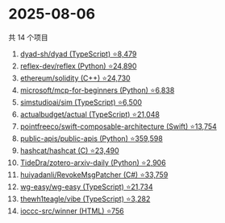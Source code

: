 # 2025-08-06

共 14 个项目

<!-- BEGIN GITHUB -->
<!-- 最后更新时间 2025-08-06 13:22:01 +0800 -->
1. [dyad-sh/dyad (TypeScript) ⭐8,479](https://github.com/dyad-sh/dyad)
1. [reflex-dev/reflex (Python) ⭐24,890](https://github.com/reflex-dev/reflex)
1. [ethereum/solidity (C++) ⭐24,730](https://github.com/ethereum/solidity)
1. [microsoft/mcp-for-beginners (Python) ⭐6,838](https://github.com/microsoft/mcp-for-beginners)
1. [simstudioai/sim (TypeScript) ⭐6,500](https://github.com/simstudioai/sim)
1. [actualbudget/actual (TypeScript) ⭐21,048](https://github.com/actualbudget/actual)
1. [pointfreeco/swift-composable-architecture (Swift) ⭐13,754](https://github.com/pointfreeco/swift-composable-architecture)
1. [public-apis/public-apis (Python) ⭐359,598](https://github.com/public-apis/public-apis)
1. [hashcat/hashcat (C) ⭐23,490](https://github.com/hashcat/hashcat)
1. [TideDra/zotero-arxiv-daily (Python) ⭐2,906](https://github.com/TideDra/zotero-arxiv-daily)
1. [huiyadanli/RevokeMsgPatcher (C#) ⭐33,759](https://github.com/huiyadanli/RevokeMsgPatcher)
1. [wg-easy/wg-easy (TypeScript) ⭐21,734](https://github.com/wg-easy/wg-easy)
1. [thewh1teagle/vibe (TypeScript) ⭐3,282](https://github.com/thewh1teagle/vibe)
1. [ioccc-src/winner (HTML) ⭐756](https://github.com/ioccc-src/winner)
<!-- END GITHUB -->